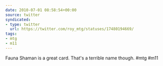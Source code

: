 ```yaml
---
date: 2010-07-01 08:58:54+00:00
source: twitter
syndicated:
- type: twitter
  url: https://twitter.com/roy_mtg/statuses/17480194669/
tags:
- mtg
- m11
---
```


Fauna Shaman is a great card. That's a terrible name though. #mtg #m11